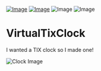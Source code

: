 [![Image](https://img.shields.io/badge/Download-V0.1.0-sucess?style=for-the-badge)](https://github.com/Basicprogrammer10/VirtualTixClock/releases) 
[![Image](https://img.shields.io/badge/.NET_Core-V3.1+-informational?style=for-the-badge)](https://dotnet.microsoft.com/) 
![Image](https://img.shields.io/badge/Windows-10-green?style=for-the-badge) 
![Image](https://img.shields.io/badge/Contains-Tasty_Spaghetti_Code-orange?style=for-the-badge)

# VirtualTixClock
I wanted a TIX clock so I made one!

![Clock Image](https://i.imgur.com/rHwNEBt.png)
